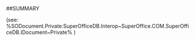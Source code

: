 
##SUMMARY


(see: %SODocument.Private:SuperOfficeDB.Interop~SuperOffice.COM.SuperOfficeDB.IDocument~Private% )


